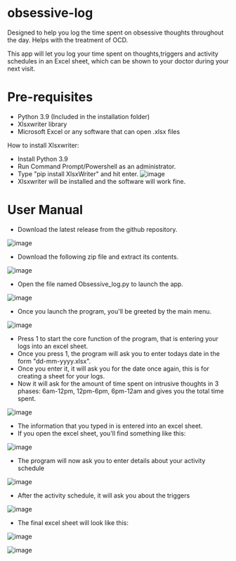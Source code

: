 # obsessive-log
Designed to help you log the time spent on obsessive thoughts throughout the day. Helps with the treatment of OCD.

This app will let you log your time spent on thoughts,triggers and activity schedules in an Excel sheet, which can be shown to your doctor during your next visit.

# Pre-requisites

- Python 3.9 (Included in the installation folder)
- Xlsxwriter library 
- Microsoft Excel or any software that can open .xlsx files

How to install Xlsxwriter:

- Install Python 3.9
- Run Command Prompt/Powershell as an administrator.
- Type "pip install XlsxWriter" and hit enter.
![image](https://user-images.githubusercontent.com/88923986/158050792-ca89e59a-ec67-4ae5-8cda-59a8e033e015.png)
- Xlsxwriter will be installed and the software will work fine.

# User Manual

- Download the latest release from the github repository.

![image](https://user-images.githubusercontent.com/88923986/158050722-fee25b17-8095-4a89-be2b-cac684d6eddf.png)

- Download the following zip file and extract its contents.

![image](https://user-images.githubusercontent.com/88923986/158050730-324e73e0-caa0-4543-985c-4585592225dc.png)

- Open the file named Obsessive_log.py to launch the app.

![image](https://user-images.githubusercontent.com/88923986/158050853-7e9d4ecb-acff-4668-a9d6-3c2390625b51.png)

- Once you launch the program, you'll be greeted by the main menu.

![image](https://user-images.githubusercontent.com/88923986/158050880-82488e3d-83f5-4f8a-bab2-31e07a4c5995.png)

- Press 1 to start the core function of the program, that is entering your logs into an excel sheet.
- Once you press 1, the program will ask you to enter todays date in the form "dd-mm-yyyy.xlsx".
- Once you enter it, it will ask you for the date once again, this is for creating a sheet for your logs.
- Now it will ask for the amount of time spent on intrusive thoughts in 3 phases: 6am-12pm, 12pm-6pm, 6pm-12am and gives you the total time spent.

![image](https://user-images.githubusercontent.com/88923986/158051309-bd782af5-3af8-45e5-bf2e-1ffc488f02fd.png)

- The information that you typed in is entered into an excel sheet.
- If you open the excel sheet, you'll find something like this:

![image](https://user-images.githubusercontent.com/88923986/158051371-5ec4cd50-241c-4cca-a984-c1b2906521c2.png)

- The program will now ask you to enter details about your activity schedule

![image](https://user-images.githubusercontent.com/88923986/159199088-61a866bb-8851-4bf1-ace7-3eaaf2535599.png)

- After the activity schedule, it will ask you about the triggers

![image](https://user-images.githubusercontent.com/88923986/159199175-3bfe6a8f-04de-49d6-af9c-3ade7f08fcf3.png)

- The final excel sheet will look like this:

![image](https://user-images.githubusercontent.com/88923986/159199214-3c4f32a3-743b-4e36-8cfa-a27f6f0335e2.png)

![image](https://user-images.githubusercontent.com/88923986/159199244-3ea0c254-1e3a-4ead-82ed-1b6f7773e33f.png)






